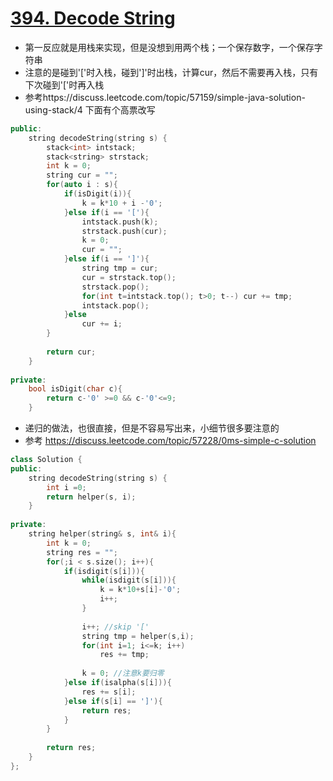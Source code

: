 # [394. Decode String](https://leetcode.com/problems/decode-string/description/)
* 第一反应就是用栈来实现，但是没想到用两个栈；一个保存数字，一个保存字符串
*  注意的是碰到'['时入栈，碰到']'时出栈，计算cur，然后不需要再入栈，只有下次碰到'['时再入栈
*  参考https://discuss.leetcode.com/topic/57159/simple-java-solution-using-stack/4 下面有个高票改写

```c++
public:
    string decodeString(string s) {
        stack<int> intstack;
        stack<string> strstack;
        int k = 0;
        string cur = "";
        for(auto i : s){
            if(isDigit(i)){
                k = k*10 + i -'0';
            }else if(i == '['){
                intstack.push(k);
                strstack.push(cur);
                k = 0;
                cur = "";
            }else if(i == ']'){
                string tmp = cur;
                cur = strstack.top(); 
                strstack.pop();
                for(int t=intstack.top(); t>0; t--) cur += tmp;
                intstack.pop();
            }else
                cur += i;
        }
        
        return cur;
    }
    
private:
    bool isDigit(char c){
        return c-'0' >=0 && c-'0'<=9;
    }
```

* 递归的做法，也很直接，但是不容易写出来，小细节很多要注意的
* 参考 https://discuss.leetcode.com/topic/57228/0ms-simple-c-solution

```c++
class Solution {
public:
    string decodeString(string s) {
        int i =0;
        return helper(s, i);
    }
    
private:
    string helper(string& s, int& i){
        int k = 0;
        string res = "";
        for(;i < s.size(); i++){
            if(isdigit(s[i])){
                while(isdigit(s[i])){
                    k = k*10+s[i]-'0';
                    i++;
                }
                    
                i++; //skip '['
                string tmp = helper(s,i);
                for(int i=1; i<=k; i++)
                    res += tmp;
                
                k = 0; //注意k要归零
            }else if(isalpha(s[i])){
                res += s[i];
            }else if(s[i] == ']'){
                return res;
            }      
        }
        
        return res;
    }
};
```


